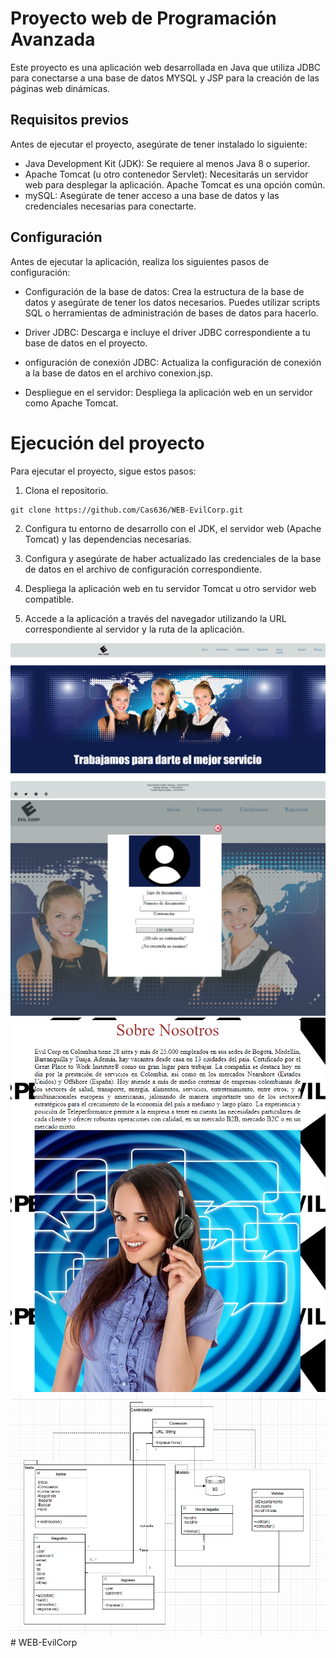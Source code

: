 # Proyecto web de Programación Avanzada 

Este proyecto es una aplicación web desarrollada en Java que utiliza JDBC para conectarse a una base de datos MYSQL y JSP para la creación de las páginas web dinámicas.

## Requisitos previos
Antes de ejecutar el proyecto, asegúrate de tener instalado lo siguiente:

- Java Development Kit (JDK): Se requiere al menos Java 8 o superior.
- Apache Tomcat (u otro contenedor Servlet): Necesitarás un servidor web para desplegar la aplicación. Apache Tomcat es una opción común.
- mySQL: Asegúrate de tener acceso a una base de datos y las credenciales necesarias para conectarte.
## Configuración
Antes de ejecutar la aplicación, realiza los siguientes pasos de configuración:

- Configuración de la base de datos: Crea la estructura de la base de datos y asegúrate de tener los datos necesarios. Puedes utilizar scripts SQL o herramientas de administración de bases de datos para hacerlo.

- Driver JDBC: Descarga e incluye el driver JDBC correspondiente a tu base de datos en el proyecto.

- onfiguración de conexión JDBC: Actualiza la configuración de conexión a la base de datos en el archivo conexion.jsp.

- Despliegue en el servidor: Despliega la aplicación web en un servidor como Apache Tomcat.

# Ejecución del proyecto
Para ejecutar el proyecto, sigue estos pasos:

1. Clona el repositorio.
```node
git clone https://github.com/Cas636/WEB-EvilCorp.git
```
2. Configura tu entorno de desarrollo con el JDK, el servidor web (Apache Tomcat) y las dependencias necesarias.

3. Configura y asegúrate de haber actualizado las credenciales de la base de datos en el archivo de configuración correspondiente.

4. Despliega la aplicación web en tu servidor Tomcat u otro servidor web compatible.

5. Accede a la aplicación a través del navegador utilizando la URL correspondiente al servidor y la ruta de la aplicación.

![](/recursos/img1.png)
![](/recursos/img2.png)
![](/recursos/img3.png)
![](/recursos/UMLjpeg.jpeg)# WEB-EvilCorp
